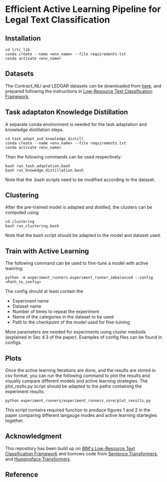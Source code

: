 # Efficient Active Learning Pipeline for Legal Text Classification


## Installation
```
cd lrtc_lib
conda create --name <env_name> --file requirements.txt
conda activate <env_name> 
```

## Datasets
The Contract_NLI and LEDGAR datasets can be downloaded from [here](https://drive.google.com/drive/u/0/folders/1PWnFtIaZcmIVlSAAE3P4vbGKDqRkB-M7), and prepared following the instructions in [Low-Resource Text Classification Framework](https://github.com/IBM/low-resource-text-classification-framework#adding-a-new-dataset).

## Task adaptaton Knowledge Distillation
A separate conda environment is needed for the task adaptation and knowledge distillation steps. 
```
cd task_adapt_and_knowledge_distill
conda create --name <env_name> --file requirements.txt
conda activate <env_name> 
```
Then the following commands can be used respectively:
```
bash run_task_adaptation.bash
bash run_knowedge_distillation.bash
```
Note that the .bash scripts need to be modified according to the dataset.

## Clustering
After the pre-trained model is adapted and distilled, the clusters can be computed using 
```
cd clustering
bash run_clustering.bash
```
Note that the bash script should be adapted to the model and dataset used. 


## Train with Active Learning
The following command can be used to fine-tune a model with active leanring:
```
python -m experiment_runners.experiment_runner_imbalanced --config <Path_to_config>
```
The config should at least contain the 
* Experiment name
* Dataset name
* Number of times to repeat the experiment
* Name of the categories in the dataset to be used
* Path to the checkpoint of the model used for fine-tuining

More parameters are needed for experiments using cluster medoids (explained in Sec 4.3 of the paper). 
Examples of config files can be found in configs.


## Plots
Once the active learning iterations are done, and the results are stored in csv format, you can run the following command to plot the results and visually compare different models and active learning strategies. The plot_reslts.py script should be adapted to the paths containing the experiment results. 

```
python experiment_runners/experiment_runners_core/plot_results.py
```

This script contains required function to produce figures 1 and 2 in the paper comparing different langauge modes and active learning startegies together. 


## Acknowledgment
This repository has been build up on [IBM's Low-Resource Text Classification Framework](https://github.com/IBM/low-resource-text-classification-framework) and borrows code from [Sentence Transformers](https://github.com/UKPLab/sentence-transformers), and [Huggingface Transformers](https://github.com/huggingface/transformers).

## Reference



